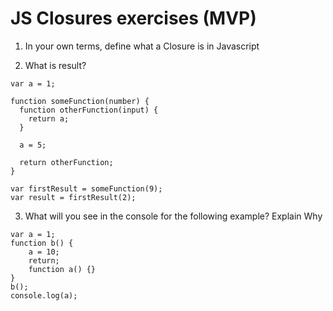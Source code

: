 # JS Closures exercises (MVP)

1. In your own terms, define what a Closure is in Javascript

2. What is result?

```
var a = 1;

function someFunction(number) {
  function otherFunction(input) {
    return a;
  }

  a = 5;

  return otherFunction;
}

var firstResult = someFunction(9);
var result = firstResult(2);
```

3. What will you see in the console for the following example? Explain Why

```
var a = 1;
function b() {
    a = 10;
    return;
    function a() {}
}
b();
console.log(a);
```
